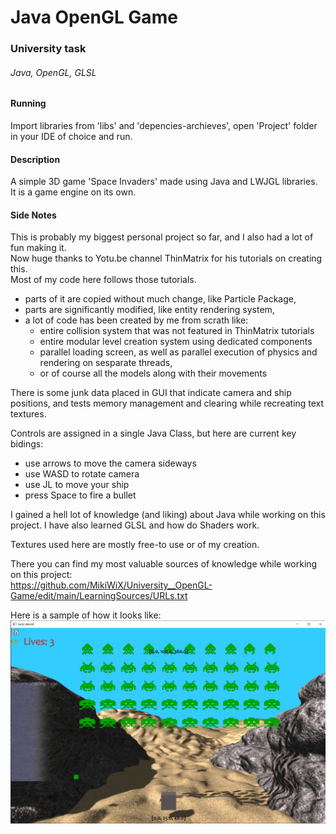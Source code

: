 # Java OpenGL Game
### University task
###### Java, OpenGL, GLSL
#### Running
Import libraries from 'libs' and 'depencies-archieves', open 'Project' folder in your IDE of choice and run.
#### Description
A simple 3D game 'Space Invaders' made using Java and LWJGL libraries.
It is a game engine on its own.
#### Side Notes
This is probably my biggest personal project so far, and I also had a lot of fun making it.  
Now huge thanks to Yotu.be channel ThinMatrix for his tutorials on creating this.  
Most of my code here follows those tutorials.  
- parts of it are copied without much change, like Particle Package,
- parts are significantly modified, like entity rendering system,
- a lot of code has been created by me from scrath like:
  - entire collision system that was not featured in ThinMatrix tutorials
  - entire modular level creation system using dedicated components
  - parallel loading screen, as well as parallel execution of physics and rendering on sesparate threads,
  - or of course all the models along with their movements

There is some junk data placed in GUI that indicate camera and ship positions, and tests memory management and clearing while recreating text textures.

Controls are assigned in a single Java Class, but here are current key bidings:
  - use arrows to move the camera sideways
  - use WASD to rotate camera
  - use JL to move your ship
  - press Space to fire a bullet

I gained a hell lot of knowledge (and liking) about Java while working on this project. I have also learned GLSL and how do Shaders work.

Textures used here are mostly free-to use or of my creation.

There you can find my most valuable sources of knowledge while working on this project:  
https://github.com/MikiWiX/University__OpenGL-Game/edit/main/LearningSources/URLs.txt

Here is a sample of how it looks like:
![Sample Screenshot](https://github.com/MikiWiX/University__OpenGL-Game/blob/main/Sample.png)
